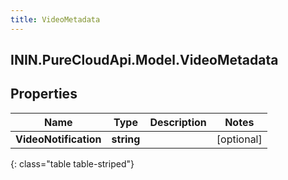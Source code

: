 ```yaml
---
title: VideoMetadata
---
```

## ININ.PureCloudApi.Model.VideoMetadata

## Properties

|Name | Type | Description | Notes|
|------------ | ------------- | ------------- | -------------|
| **VideoNotification** | **string** |  | [optional] |
{: class="table table-striped"}


